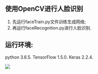 ## 使用OpenCV进行人脸识别

1. 先运行faceTrain.py文件训练生成网络;
2. 再运行faceRecognition.py进行人脸识别.

## 运行环境:
python 3.6.5.
TensorFlow 1.5.0.
Keras 2.2.4.

![](https://github.com/eclipsequote/Face_Recognition_using_OpenCV/blob/master/Netemo_sametemo.gif)
